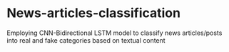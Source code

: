 # News-articles-classification
Employing CNN-Bidirectional LSTM model to classify news articles/posts into real and  fake categories based on textual content
